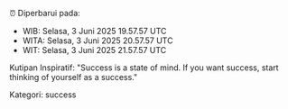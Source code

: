 ⏰ Diperbarui pada:
- WIB: Selasa, 3 Juni 2025 19.57.57 UTC
- WITA: Selasa, 3 Juni 2025 20.57.57 UTC
- WIT: Selasa, 3 Juni 2025 21.57.57 UTC

Kutipan Inspiratif:
"Success is a state of mind. If you want success, start thinking of yourself as a success."


Kategori: success

